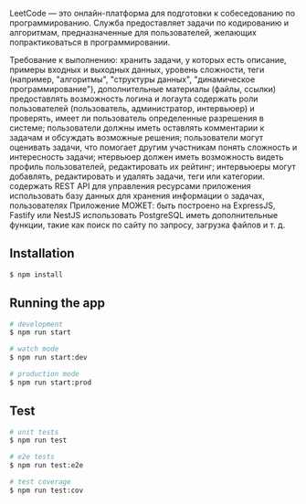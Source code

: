 LeetCode — это онлайн-платформа для подготовки к собеседованию по программированию. Служба предоставляет задачи по кодированию и алгоритмам, предназначенные для пользователей, желающих попрактиковаться в программировании.

Требование к выполнению: хранить задачи, у которых есть описание, примеры входных и выходных данных, уровень сложности, теги (например, "алгоритмы", "структуры данных", "динамическое программирование"), дополнительные материалы (файлы, ссылки) предоставлять возможность логина и логаута содержать роли пользователей (пользователь, администратор, интервьюер) и проверять, имеет ли пользователь определенные разрешения в системе; пользователи должны иметь оставлять комментарии к задачам и обсуждать возможные решения; пользователи могут оценивать задачи, что помогает другим участникам понять сложность и интересность задачи; нтервьюер должен иметь возможность видеть профиль пользователей, редактировать их рейтинг; интервьюеры могут добавлять, редактировать и удалять задачи, теги или категории. содержать REST API для управления ресурсами приложения использовать базу данных для хранения информации о задачах, пользователях Приложение МОЖЕТ: быть построено на ExpressJS, Fastify или NestJS использовать PostgreSQL иметь дополнительные функции, такие как поиск по сайту по запросу, загрузка файлов и т. д.


## Installation

```bash
$ npm install
```

## Running the app

```bash
# development
$ npm run start

# watch mode
$ npm run start:dev

# production mode
$ npm run start:prod
```

## Test

```bash
# unit tests
$ npm run test

# e2e tests
$ npm run test:e2e

# test coverage
$ npm run test:cov
